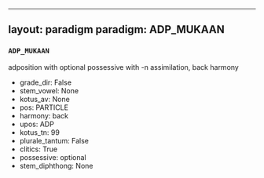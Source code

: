 
---
layout: paradigm
paradigm: ADP_MUKAAN
---
### ` ADP_MUKAAN `

adposition with optional possessive with -n assimilation, back harmony
* grade_dir: False
* stem_vowel: None
* kotus_av: None
* pos: PARTICLE
* harmony: back
* upos: ADP
* kotus_tn: 99
* plurale_tantum: False
* clitics: True
* possessive: optional
* stem_diphthong: None
